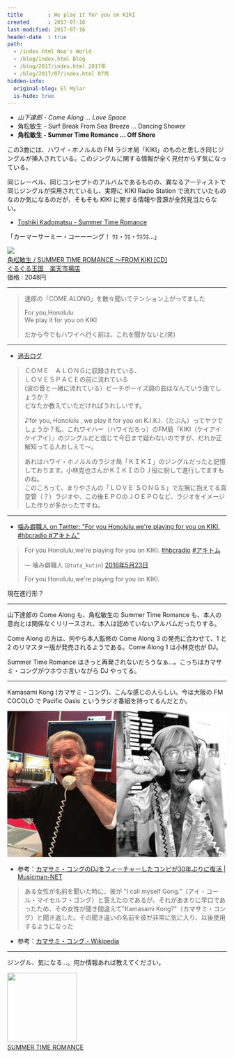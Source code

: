 ```yaml
---
title        : We play it for you on KIKI
created      : 2017-07-16
last-modified: 2017-07-16
header-date  : true
path:
  - /index.html Neo's World
  - /blog/index.html Blog
  - /blog/2017/index.html 2017年
  - /blog/2017/07/index.html 07月
hidden-info:
  original-blog: El Mylar
  is-hide: true
---
```


- _山下達郎 - Come Along … Love Space_
- 角松敏生 - Surf Break From Sea Breeze … Dancing Shower
- __角松敏生 - Summer Time Romance … Off Shore__

この3曲には、ハワイ・ホノルルの FM ラジオ局「KIKI」のものと思しき同じジングルが挿入されている。このジングルに関する情報が全く見付からず気になっている。

同じレーベル、同じコンセプトのアルバムであるものの、異なるアーティストで同じジングルが採用されているし、実際に KIKI Radio Station で流れていたものなのか気になるのだが、そもそも KIKI に関する情報や音源が全然見当たらない。

- [Toshiki Kadomatsu - Summer Time Romance](https://youtube.com/watch?v=sgBT-K0GkLA)

「カーマーサーミー・コーーーング！ ｳﾎ・ｳﾎ・ｳﾎｳﾎ…」

<div class="ad-rakuten">
  <div class="ad-rakuten-image">
    <a href="https://hb.afl.rakuten.co.jp/hgc/g00pvca2.waxyc92d.g00pvca2.waxydece/?pc=https%3A%2F%2Fitem.rakuten.co.jp%2Fguruguru2%2Fbvcr-1521%2F&amp;m=http%3A%2F%2Fm.rakuten.co.jp%2Fguruguru2%2Fi%2F10810633%2F">
      <img src="https://thumbnail.image.rakuten.co.jp/@0_mall/guruguru2/cabinet/846/bvcr-1521.jpg?_ex=128x128">
    </a>
  </div>
  <div class="ad-rakuten-info">
    <div class="ad-rakuten-title">
      <a href="https://hb.afl.rakuten.co.jp/hgc/g00pvca2.waxyc92d.g00pvca2.waxydece/?pc=https%3A%2F%2Fitem.rakuten.co.jp%2Fguruguru2%2Fbvcr-1521%2F&amp;m=http%3A%2F%2Fm.rakuten.co.jp%2Fguruguru2%2Fi%2F10810633%2F">角松敏生 / SUMMER TIME ROMANCE 〜FROM KIKI [CD]</a>
    </div>
    <div class="ad-rakuten-shop">
      <a href="https://hb.afl.rakuten.co.jp/hgc/g00pvca2.waxyc92d.g00pvca2.waxydece/?pc=https%3A%2F%2Fwww.rakuten.co.jp%2Fguruguru2%2F&amp;m=http%3A%2F%2Fm.rakuten.co.jp%2Fguruguru2%2F">ぐるぐる王国　楽天市場店</a>
    </div>
    <div class="ad-rakuten-price">価格 : 2048円</div>
  </div>
</div>

---

> 達郎の「COME ALONG」を散々聞いてテンション上がってました
> 
> For you,Honolulu  
> We play it for you on KIKI
> 
> だから今でもハワイへ行く前は、これを聞かないと(笑)

---

- [過去ログ](http://www.circustown.net/cgi-bin/ctbbs/6.html)

> ＣＯＭＥ　ＡＬＯＮＧに収録されている、  
> ＬＯＶＥＳＰＡＣＥの前に流れている  
> (波の音と一緒に流れている）ビーチボーイズ調の曲はなんていう曲でしょうか？  
> どなたか教えていただければうれしいです。
> 
> ♪for you, Honolulu , we play it for you on K.I.K.I.（たぶん）ってヤツでしょうか？私、これワイハー（ハワイだろっ）のFM局『KIKI（ケイアイケイアイ）』のジングルだと信じて今日まで疑わないのですが、だれか正解知ってる人おしえて～。
> 
> あれはハワイ・ホノルルのラジオ局「ＫＩＫＩ」のジングルだったと記憶しております。小林克也さんがＫＩＫＩのＤＪ役に扮して進行してますものね。  
> このころって、まりやさんの「ＬＯＶＥ ＳＯＮＧＳ」で左腕に抱えてる真空管（？）ラジオや、この後ＥＰＯのＪＯＥＰＯなど、ラジオをイメージした作りが多かったですね。

---

- [噛み癖職人 on Twitter: "For you Honolulu,we're playing for you on KIKI. #hbcradio #アキトム"](https://twitter.com/tuta_kutin/status/734694512245641216)

> For you Honolulu,we're playing for you on KIKI. [#hbcradio](https://twitter.com/hashtag/hbcradio?src=hash) [#アキトム](https://twitter.com/hashtag/%E3%82%A2%E3%82%AD%E3%83%88%E3%83%A0?src=hash)
> 
> — 噛み癖職人 (`@tuta_kutin`) [2016年5月23日](https://twitter.com/tuta_kutin/status/734694512245641216)
> 
> For you Honolulu,we're playing for you on KIKI.

現在進行形？

---

山下達郎の Come Along も、角松敏生の Summer Time Romance も、本人の意向とは関係なくリリースされ、本人は認めていないアルバムだったりする。

Come Along の方は、何やら本人監修の Come Along 3 の発売に合わせて、1 と 2 のリマスター版が発売されるようである。Come Along 1 は小林克也が DJ。

Summer Time Romance はきっと再発されないだろうなぁ…。こっちはカマサミ・コングがウホウホ言いながら DJ やってる。

---

Kamasami Kong (カマサミ・コング)、こんな感じの人らしい。今は大阪の FM COCOLO で Pacific Oasis というラジオ番組を持ってるんだとか。

![カマサミ・コング](./16-01-01.jpg)

- 参考：[カマサミ・コングのDJをフィーチャーしたコンピが30年ぶりに復活 | Musicman-NET](http://www.musicman-net.com/artist/44796.html)

> ある女性が名前を聞いた時に、彼が "I call myself Gong."（アイ・コール・マイセルフ・ゴング）と答えたのであるが、それがあまりに早口であったため、その女性が聞き間違えて"Kamasami Kong?"（カマサミ・コング）と聞き返した。その聞き違いの名前を彼が非常に気に入り、以後使用するようになった

- 参考：[カマサミ・コング - Wikipedia](https://ja.wikipedia.org/wiki/%E3%82%AB%E3%83%9E%E3%82%B5%E3%83%9F%E3%83%BB%E3%82%B3%E3%83%B3%E3%82%B0)

---

ジングル、気になる…。何か情報あれば教えてください。

<div class="ad-amazon">
  <div class="ad-amazon-image">
    <a href="https://www.amazon.co.jp/dp/B00005EIDI?tag=neos21-22&amp;linkCode=osi&amp;th=1&amp;psc=1">
      <img src="https://m.media-amazon.com/images/I/51SdGcs+OZL._SL160_.jpg" width="160" height="159">
    </a>
  </div>
  <div class="ad-amazon-info">
    <div class="ad-amazon-title">
      <a href="https://www.amazon.co.jp/dp/B00005EIDI?tag=neos21-22&amp;linkCode=osi&amp;th=1&amp;psc=1">SUMMER TIME ROMANCE</a>
    </div>
  </div>
</div>

